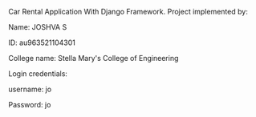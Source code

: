 Car Rental Application With Django Framework. Project implemented by:

Name: JOSHVA S

ID: au963521104301

College name: Stella Mary's College of Engineering

Login credentials:

username: jo

Password: jo
